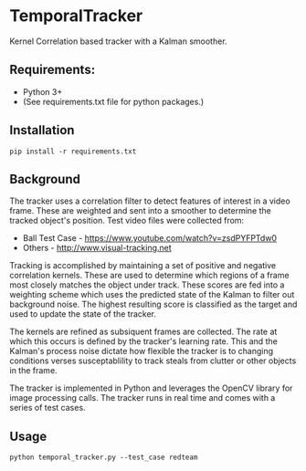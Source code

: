 # TemporalTracker
Kernel Correlation based tracker with a Kalman smoother.

## Requirements:
 - Python 3+
 - (See requirements.txt file for python packages.)
 
## Installation
`pip install -r requirements.txt`

## Background

The tracker uses a correlation filter to detect features of interest in a video frame. These are weighted and sent into a smoother to determine the tracked object's position. Test video files were collected from:
 - Ball Test Case - https://www.youtube.com/watch?v=zsdPYFPTdw0
 - Others - http://www.visual-tracking.net
 
Tracking is accomplished by maintaining a set of positive and negative correlation kernels. These are used to determine which regions of a frame most closely matches the object under track. These scores are fed into a weighting scheme which uses the predicted state of the Kalman to filter out background noise. The highest resulting score is classified as the target and used to update the state of the tracker.
 
The kernels are refined as subsiquent frames are collected. The rate at which this occurs is defined by the tracker's learning rate. This and the Kalman's process noise dictate how flexible the tracker is to changing conditions verses susceptablility to track steals from clutter or other objects in the frame.

The tracker is implemented in Python and leverages the OpenCV library for image processing calls. The tracker runs in real time and comes with a series of test cases.
 
 ## Usage
 
 `python temporal_tracker.py --test_case redteam`
